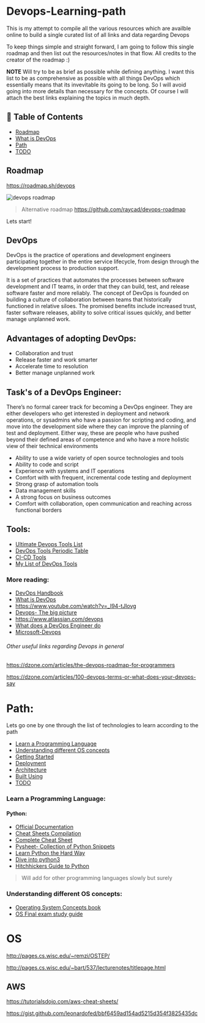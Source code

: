 # Devops-Learning-path


This is my attempt to compile all the various resources which are availble online to build a single curated list of all links and data regarding Devops

To keep things simple and straight forward, I am going to follow this single roadmap and then list out the resources/notes in that flow. All credits to the creator of the roadmap :)

**NOTE** Will try to be as brief as possible while defining anything. I want this list to be as comprehensive as possible with all things DevOps which essentially means that its invevitable its going to be long. So I will avoid going into more details than necessary for the concepts. Of course I will attach the best links explaining the topics in much depth.


## 📝 Table of Contents
- [Roadmap](#roadmap)
- [What is DevOps](#devops)
- [Path](#path)
- [TODO](#todo)


## Roadmap <a name = "roadmap"></a>

https://roadmap.sh/devops

![devops roadmap](https://roadmap.sh/assets/img/roadmaps/devops-transparent.png)

> Alternative roadmap https://github.com/raycad/devops-roadmap

Lets start!

## DevOps <a name = "devops"></a>

DevOps is the practice of operations and development engineers participating together in the entire service lifecycle, from design through the development process to production support.

It is a set of practices that automates the processes between software development and IT teams, in order that they can build, test, and release software faster and more reliably. The concept of DevOps is founded on building a culture of collaboration between teams that historically functioned in relative siloes. The promised benefits include increased trust, faster software releases, ability to solve critical issues quickly, and better manage unplanned work.


## Advantages of adopting DevOps:
- Collaboration and trust
- Release faster and work smarter
- Accelerate time to resolution
- Better manage unplanned work

## Task's of a DevOps Engineer:

There’s no formal career track for becoming a DevOps engineer. They are either developers who get interested in deployment and network operations, or sysadmins who have a passion for scripting and coding, and move into the development side where they can improve the planning of test and deployment. Either way, these are people who have pushed beyond their defined areas of competence and who have a more holistic view of their technical environments

- Ability to use a wide variety of open source technologies and tools
- Ability to code and script
- Experience with systems and IT operations
- Comfort with with frequent, incremental code testing and deployment
- Strong grasp of automation tools
- Data management skills
- A strong focus on business outcomes
- Comfort with collaboration, open communication and reaching across functional borders

## Tools:
- [Ultimate Devops Tools List](https://xebialabs.com/the-ultimate-devops-tool-chest/)
- [DevOps Tools Periodic Table](https://xebialabs.com/periodic-table-of-devops-tools/)
- [CI-CD Tools](https://www.plutora.com/ci-cd-tools)
- [My List of DevOps Tools](https://coggle.it/diagram/XLHuxxJYKzjvh_VH/t/devops-tools/b845e088eb9e63bd49c94169f51cce84697a5889fe7cba4f566e6132e840d1c1)

### More reading:

- [DevOps Handbook](https://www.amazon.com/DevOps-Handbook-World-Class-Reliability-Organizations/dp/1942788002)
- [What is DevOps](https://theagileadmin.com/what-is-devops/)
- https://www.youtube.com/watch?v=_I94-tJlovg
- [Devops- The big picture](https://www.codeproject.com/Articles/1394594/Devops-The-Big-Picture)
- https://www.atlassian.com/devops
- [What does a DevOps Engineer do](https://intellipaat.com/blog/what-does-a-devops-engineer-do/)
- [Microsoft-Devops](https://docs.microsoft.com/en-us/azure/devops/learn/what-is-devops)



###### Other useful links regarding Devops in general

https://dzone.com/articles/the-devops-roadmap-for-programmers

https://dzone.com/articles/100-devops-terms-or-what-does-your-devops-say

# Path: <a name = "path"></a>

Lets go one by one through the list of technologies to learn according to the path


- [Learn a Programming Language](#proglang)
- [Understanding different OS concepts](#osconcepts)
- [Getting Started](#getting_started)
- [Deployment](#deployment)
- [Architecture](#architecture)
- [Built Using](#built_using)
- [TODO](#todo)

### Learn a Programming Language:<a name = "proglang"></a>

#### Python:

- [Official Documentation](https://docs.python.org/3/tutorial/index.html)
- [Cheat Sheets Compilation](https://ehmatthes.github.io/pcc/cheatsheets/README.html)
- [Complete Cheat Sheet](https://github.com/wilfredinni/python-cheatsheet)
- [Pysheet- Collection of Python Snippets](https://www.pythonsheets.com/)
- [Learn Python the Hard Way](https://www.souravsengupta.com/cds2015/python/LPTHW.pdf)
- [Dive into python3](https://www.cmi.ac.in/~madhavan/courses/prog2-2012/docs/diveintopython3/index.html)
- [Hitchhickers Guide to Python](https://docs.python-guide.org/)

> Will add for other programming languages slowly but surely


### Understanding different OS concepts:<a name = "osconcepts"></a>

- [Operating System Concepts book](https://github.com/rangaeeeee/books-os/blob/master/Operating%20System%20Concepts%20-%209th%20Edition.pdf)
- [OS Final exam study guide](https://www.cs.rutgers.edu/~pxk/416/exam/study-guide-final.html)

# OS
http://pages.cs.wisc.edu/~remzi/OSTEP/


http://pages.cs.wisc.edu/~bart/537/lecturenotes/titlepage.html


## AWS
https://tutorialsdojo.com/aws-cheat-sheets/

https://gist.github.com/leonardofed/bbf6459ad154ad5215d354f3825435dc